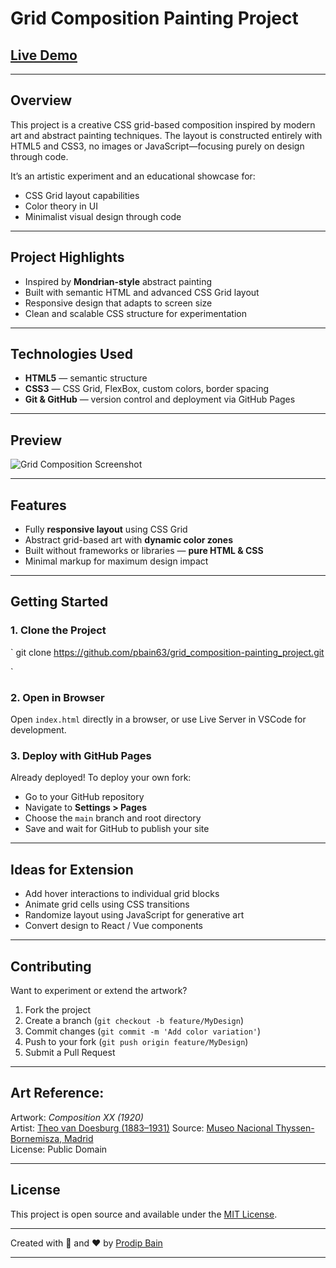 # Grid Composition Painting Project

## [Live Demo](https://pbain63.github.io/grid_composition-painting_project/)

---

## Overview

This project is a creative CSS grid-based composition inspired by modern art and abstract painting techniques. The layout is constructed entirely with HTML5 and CSS3, no images or JavaScript—focusing purely on design through code.

It’s an artistic experiment and an educational showcase for:

- CSS Grid layout capabilities
- Color theory in UI
- Minimalist visual design through code

---

## Project Highlights

- Inspired by **Mondrian-style** abstract painting
- Built with semantic HTML and advanced CSS Grid layout
- Responsive design that adapts to screen size
- Clean and scalable CSS structure for experimentation

---

## Technologies Used

- **HTML5** — semantic structure
- **CSS3** — CSS Grid, FlexBox, custom colors, border spacing
- **Git & GitHub** — version control and deployment via GitHub Pages

---

## Preview

![Grid Composition Screenshot](assets/screenshot.png)

---

## Features

- Fully **responsive layout** using CSS Grid
- Abstract grid-based art with **dynamic color zones**
- Built without frameworks or libraries — **pure HTML & CSS**
- Minimal markup for maximum design impact

---

## Getting Started

### 1. Clone the Project

`
git clone https://github.com/pbain63/grid_composition-painting_project.git

`

### 2. Open in Browser

Open `index.html` directly in a browser, or use Live Server in VSCode for development.

### 3. Deploy with GitHub Pages

Already deployed! To deploy your own fork:

- Go to your GitHub repository
- Navigate to **Settings > Pages**
- Choose the `main` branch and root directory
- Save and wait for GitHub to publish your site

---

## Ideas for Extension

- Add hover interactions to individual grid blocks
- Animate grid cells using CSS transitions
- Randomize layout using JavaScript for generative art
- Convert design to React / Vue components

---

## Contributing

Want to experiment or extend the artwork?

1. Fork the project
2. Create a branch (`git checkout -b feature/MyDesign`)
3. Commit changes (`git commit -m 'Add color variation'`)
4. Push to your fork (`git push origin feature/MyDesign`)
5. Submit a Pull Request

---

## Art Reference:

<!-- https://www.museothyssen.org/en/collection/artists/doesburg-theo-van/composition-xx -->

Artwork: _Composition XX (1920)_  
Artist: [Theo van Doesburg (1883–1931)](https://en.wikipedia.org/wiki/Theo_van_Doesburg)
Source: [Museo Nacional Thyssen-Bornemisza, Madrid](https://www.museothyssen.org/en/collection/artists/doesburg-theo-van/composition-xx)  
License: Public Domain

---

## License

This project is open source and available under the [MIT License](LICENSE).

---

Created with 🎨 and ❤️ by [Prodip Bain](https://github.com/pbain63)

---
